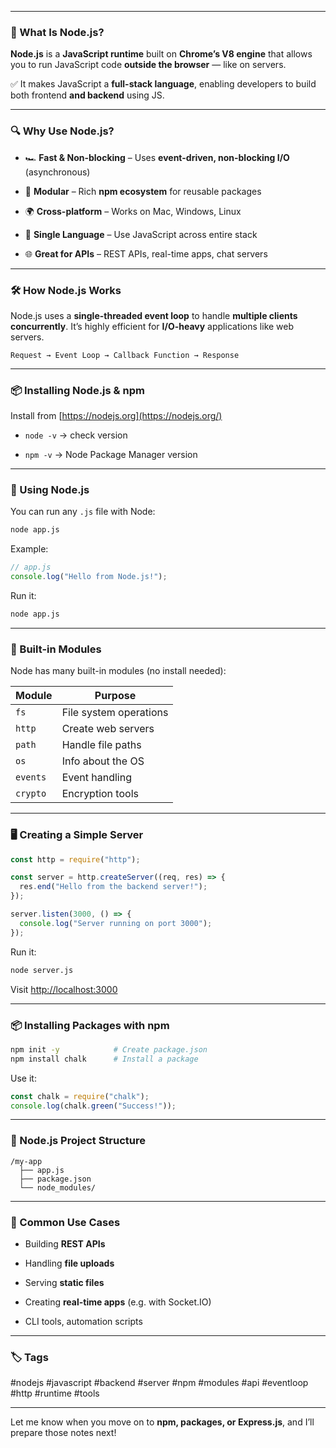 
---

### 🧠 What Is Node.js?

**Node.js** is a **JavaScript runtime** built on **Chrome’s V8 engine** that allows you to run JavaScript code **outside the browser** — like on servers.

✅ It makes JavaScript a **full-stack language**, enabling developers to build both frontend **and backend** using JS.

---

### 🔍 Why Use Node.js?

- 🏎️ **Fast & Non-blocking** – Uses **event-driven, non-blocking I/O** (asynchronous)
    
- 🧩 **Modular** – Rich **npm ecosystem** for reusable packages
    
- 🌍 **Cross-platform** – Works on Mac, Windows, Linux
    
- 💬 **Single Language** – Use JavaScript across entire stack
    
- 🌐 **Great for APIs** – REST APIs, real-time apps, chat servers
    

---

### 🛠️ How Node.js Works

Node.js uses a **single-threaded event loop** to handle **multiple clients concurrently**. It’s highly efficient for **I/O-heavy** applications like web servers.

```plaintext
Request → Event Loop → Callback Function → Response
```

---

### 📦 Installing Node.js & npm

Install from [https://nodejs.org](https://nodejs.org/)

- `node -v` → check version
    
- `npm -v` → Node Package Manager version
    

---

### 🔧 Using Node.js

You can run any `.js` file with Node:

```bash
node app.js
```

Example:

```javascript
// app.js
console.log("Hello from Node.js!");
```

Run it:

```bash
node app.js
```

---

### 📁 Built-in Modules

Node has many built-in modules (no install needed):

|Module|Purpose|
|---|---|
|`fs`|File system operations|
|`http`|Create web servers|
|`path`|Handle file paths|
|`os`|Info about the OS|
|`events`|Event handling|
|`crypto`|Encryption tools|

---

### 🖥️ Creating a Simple Server

```javascript
const http = require("http");

const server = http.createServer((req, res) => {
  res.end("Hello from the backend server!");
});

server.listen(3000, () => {
  console.log("Server running on port 3000");
});
```

Run it:

```bash
node server.js
```

Visit [http://localhost:3000](http://localhost:3000/)

---

### 📦 Installing Packages with npm

```bash
npm init -y            # Create package.json
npm install chalk      # Install a package
```

Use it:

```javascript
const chalk = require("chalk");
console.log(chalk.green("Success!"));
```

---

### 📁 Node.js Project Structure

```
/my-app
  ├── app.js
  ├── package.json
  └── node_modules/
```

---

### 🧪 Common Use Cases

- Building **REST APIs**
    
- Handling **file uploads**
    
- Serving **static files**
    
- Creating **real-time apps** (e.g. with Socket.IO)
    
- CLI tools, automation scripts
    

---

### 🏷️ Tags

#nodejs #javascript #backend #server #npm #modules #api #eventloop #http #runtime #tools

---

Let me know when you move on to **npm, packages, or Express.js**, and I’ll prepare those notes next!